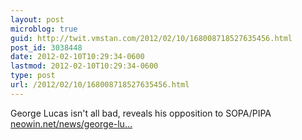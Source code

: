 ```yaml
---
layout: post
microblog: true
guid: http://twit.vmstan.com/2012/02/10/168008718527635456.html
post_id: 3038448
date: 2012-02-10T10:29:34-0600
lastmod: 2012-02-10T10:29:34-0600
type: post
url: /2012/02/10/168008718527635456.html
---
```

George Lucas isn't all bad, reveals his opposition to SOPA/PIPA <a href="http://www.neowin.net/news/george-lucas-reveals-his-opposition-to-sopapipa">neowin.net/news/george-lu…</a>
